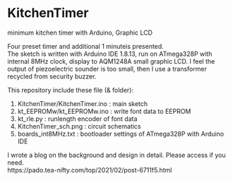 # KitchenTimer
minimum kitchen timer with Arduino, Graphic LCD
<p></p>
Four preset timer and additional 1 minuteis presented.<br />
The sketch is written with Arduino IDE 1.8.13, run on ATmega328P with internal 8MHz clock, display to AQM1248A small graphic LCD.  I feel the output of piezoelectric sounder is too small, then I use a transformer recycled from security buzzer.
<p></p>
This repository include these file (& folder):<br />
<ol type="1">
  <li>KitchenTimer/KitchenTimer.ino : main sketch</li>
  <li>kt_EEPROMw/kt_EEPROMw.ino : write font data to EEPROM</li>
  <li>kt_rle.py : runlength encoder of font data</li>
  <li>KitchenTimer_sch.png : circuit schematics</li>
  <li>boards_int8MHz.txt : bootloader settings of ATmega328P with Arduino IDE</li>
</ol>
<p></p>
I wrote a blog on the background and design in detail. Please access if you need.<br />
https://pado.tea-nifty.com/top/2021/02/post-6711f5.html 
<p></p>
